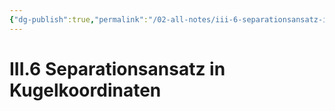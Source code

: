 ```yaml
---
{"dg-publish":true,"permalink":"/02-all-notes/iii-6-separationsansatz-in-kugelkoordinaten/","dgHomeLink":true,"dgPassFrontmatter":false}
---
```


# III.6 Separationsansatz in Kugelkoordinaten